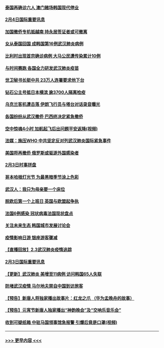 #### [泰国再确诊六人 澳门赌场韩国现代停业](../pages/prog202/a102769239.md?t=02050133) 
#### [2月4日国际重要讯息](../pages/prog202/a102768884.md?t=02050133) 
#### [加国撤侨专机抵越南 持永居签证者或可撤离](../pages/prog202/a102768877.md?t=02050133) 
#### [女从泰国回国 成韩国第16例武汉肺炎病例](../pages/prog202/a102768669.md?t=02050133) 
#### [比利时出现首宗确诊病例 大马公民遭传染累计10例](../pages/prog202/a102768824.md?t=02050133) 
#### [与时间赛跑 各国全力研发武汉肺炎疫苗](../pages/prog202/a102768738.md?t=02050133) 
#### [世卫秘书长挺中共 23万人连署要求他下台](../pages/prog202/a102768717.md?t=02050133) 
#### [钻石公主号抵日本横滨 逾3700人隔离检疫](../pages/prog202/a102768714.md?t=02050133) 
#### [乌克兰客机遭击落 伊朗飞行员与塔台对话录音曝光](../pages/prog202/a102768645.md?t=02050133) 
#### [各国纷纷从武汉撤侨 巴西终决定紧急撤侨](../pages/prog202/a102768630.md?t=02050133) 
#### [空中惊魂4小时 加航起飞后出问题平安返降(视频)](../pages/prog202/a102768601.md?t=02050133) 
#### [法媒：施压WHO 中共坚定反对列武汉肺炎国际紧急事件](../pages/prog202/a102768584.md?t=02050133) 
#### [美国将再撤侨 俄罗斯或驱逐外国感染者](../pages/prog202/a102768247.md?t=02050133) 
#### [2月3日时事拼盘](../pages/prog202/a102768402.md?t=02050133) 
#### [哥本哈根灯光节 为最黑暗季节涂上色彩](../pages/prog202/a102768369.md?t=02050133) 
#### [武汉人：我只为母亲要一个床位](../pages/prog202/a102768250.md?t=02050133) 
#### [脱欧后第一个上班日 英国与欧盟起争执](../pages/prog202/a102768252.md?t=02050133) 
#### [法国6例感染 冠状病毒法国现状盘点](../pages/prog202/a102768157.md?t=02050133) 
#### [关注未来生态 韩国城市发展讨论会](../pages/prog202/a102768153.md?t=02050133) 
#### [疫情影响日游 银座游客骤减](../pages/prog202/a102768160.md?t=02050133) 
#### [【直播回放】2.3武汉肺炎疫情追踪](../pages/prog202/a102768128.md?t=02050133) 
#### [2月3日国际重要讯息](../pages/prog202/a102767896.md?t=02050133) 
#### [【更新】武汉肺炎 美增至11病例 访问韩国65人失联](../pages/prog202/a102758911.md?t=02050133) 
#### [防堵武汉疫情 马尔地夫禁自中国到访旅客](../pages/prog202/a102767847.md?t=02050133) 
#### [【预告】新唐人将独家播出故事片：红龙之爪 （华为孟晚舟的故事）](../pages/prog202/a102767728.md?t=02050133) 
#### [【预告】元宵节新唐人独家播出“神韵晚会”及“交响乐音乐会”](../pages/prog202/a102767674.md?t=02050133) 
#### [收到可疑纸箱 中驻马国领事馆急报警 引爆后竟是口罩(视频)](../pages/prog202/a102767695.md?t=02050133) 

----
#### [ >>> 更早内容 <<< ](../indexes/prog202-earlier.md)
